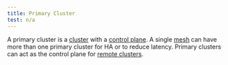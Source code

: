 ```yaml
---
title: Primary Cluster
test: n/a
---
```


A primary cluster is a [cluster](/es/docs/reference/glossary/#cluster) with a
[control plane](/es/docs/reference/glossary/#control-plane). A single
[mesh](/es/docs/reference/glossary/#service-mesh) can have more than
one primary cluster for HA or to reduce latency. Primary clusters can act as the
control plane for [remote clusters](/es/docs/reference/glossary/#remote-cluster).
